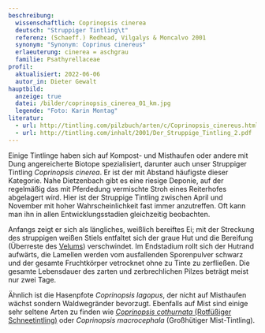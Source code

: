```yaml
---
beschreibung:
  wissenschaftlich: Coprinopsis cinerea
  deutsch: "Struppiger Tintling\t"
  referenz: (Schaeff.) Redhead, Vilgalys & Moncalvo 2001
  synonym: "Synonym: Coprinus cinereus"
  erlaeuterung: cinerea = aschgrau
  familie: Psathyrellaceae
profil:
  aktualisiert: 2022-06-06
  autor_in: Dieter Gewalt
hauptbild:
  anzeige: true
  datei: /bilder/coprinopsis_cinerea_01_km.jpg
  legende: "Foto: Karin Montag"
literatur:
  - url: http://tintling.com/pilzbuch/arten/c/Coprinopsis_cinereus.html
  - url: http://tintling.com/inhalt/2001/Der_Struppige_Tintling_2.pdf
---
```

Einige Tintlinge haben sich auf Kompost- und Misthaufen oder andere mit Dung angereicherte Biotope spezialisiert, darunter auch unser Struppiger Tintling *Coprinopsis cinerea*. Er ist der mit Abstand häufigste dieser Kategorie. Nahe Dietzenbach gibt es eine riesige Deponie, auf der regelmäßig das mit Pferdedung vermischte Stroh eines Reiterhofes abgelagert wird. Hier ist der Struppige Tintling zwischen April und November mit hoher Wahrscheinlichkeit fast immer anzutreffen. Oft kann man ihn in allen Entwicklungsstadien gleichzeitig beobachten.
	
Anfangs zeigt er sich als längliches, weißlich bereiftes Ei; mit der Streckung des struppigen weißen Stiels entfaltet sich der graue Hut und die Bereifung (Überreste des [Velums](Velum "Glossar")) verschwindet. Im Endstadium rollt sich der Hutrand aufwärts, die Lamellen werden vom ausfallenden Sporenpulver schwarz und der gesamte Fruchtkörper vetrocknet ohne zu Tinte zu zerfließen. Die gesamte Lebensdauer des zarten und zerbrechlichen Pilzes beträgt meist nur zwei Tage.

Ähnlich ist die Hasenpfote *Coprinopsis lagopus*, der nicht auf Misthaufen wächst sondern Waldwegränder bevorzugt. Ebenfalls auf Mist sind einige sehr seltene Arten zu finden wie [*Coprinopsis  cothurnata* (Rotfüßiger Schneetintling)](/pilze/coprinopsis-cothurnata-rotfüßiger-schneetintling) oder *Coprinopsis macrocephala* (Großhütiger Mist-Tintling).